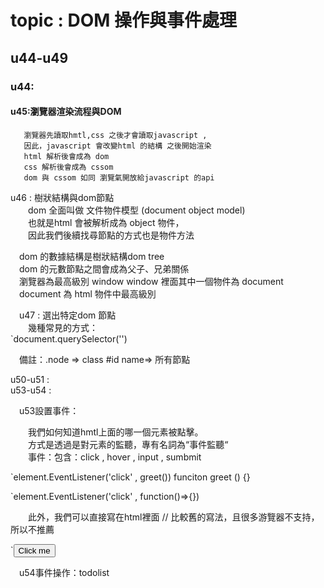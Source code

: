 # topic : DOM 操作與事件處理 
  
## u44-u49   
### u44:  
#### u45:瀏覽器渲染流程與DOM  
       瀏覽器先讀取hmtl,css 之後才會讀取javascript ,    
       因此，javascript 會改變html 的結構 之後開始渲染       
       html 解析後會成為 dom       
       css 解析後會成為 cssom      
       dom 與 cssom 如同 瀏覽氣開放給javascript 的api    
  
u46 : 樹狀結構與dom節點    
&emsp;&emsp;dom 全面叫做 文件物件模型 (document object model)   
&emsp;&emsp;也就是html 會被解析成為 object 物件，  
&emsp;&emsp;因此我們後續找尋節點的方式也是物件方法    
  
&emsp;dom 的數據結構是樹狀結構dom tree  
&emsp;dom 的元數節點之間會成為父子、兄弟關係  
&emsp;瀏覽器為最高級別 window window 裡面其中一個物件為 document   
&emsp;document 為 html 物件中最高級別    
    
&emsp;u47 : 選出特定dom 節點    
&emsp;&emsp;幾種常見的方式：    
`document.querySelector('')  

&emsp;備註：.node => class  #id  name=> 所有節點  


u50-u51 :  
u53-u54 :   
  
&emsp;u53設置事件：
  
&emsp;&emsp;我們如何知道hmtl上面的哪一個元素被點擊。  
&emsp;&emsp;方式是透過是對元素的監聽，專有名詞為“事件監聽“  
&emsp;&emsp;事件：包含：click , hover , input , sumbmit   
        
`element.EventListener('click' , greet())
 funciton greet () {}
  
`element.EventListener('click' , function()=>{})

&emsp;&emsp;此外，我們可以直接寫在html裡面 // 比較舊的寫法，且很多游覽器不支持，所以不推薦  
        
`<input value="Click me" onclick="greeting()" type="button">  
        
&emsp;u54事件操作：todolist 
